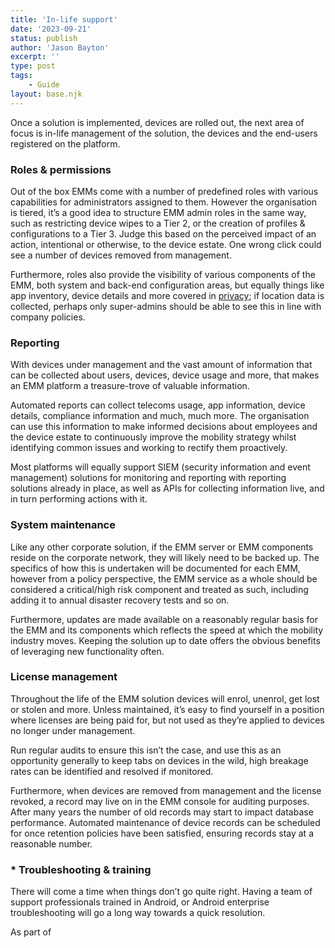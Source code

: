 ```yaml
---
title: 'In-life support'
date: '2023-09-21'
status: publish
author: 'Jason Bayton'
excerpt: ''
type: post
tags: 
    - Guide
layout: base.njk
---
```


Once a solution is implemented, devices are rolled out, the next area of focus is in-life management of the solution, the devices and the end-users registered on the platform.

### Roles & permissions 

Out of the box EMMs come with a number of predefined roles with various capabilities for administrators assigned to them. However the organisation is tiered, it’s a good idea to structure EMM admin roles in the same way, such as restricting device wipes to a Tier 2, or the creation of profiles & configurations to a Tier 3. Judge this based on the perceived impact of an action, intentional or otherwise, to the device estate. One wrong click could see a number of devices removed from management.

Furthermore, roles also provide the visibility of various components of the EMM, both system and back-end configuration areas, but equally things like app inventory, device details and more covered in [privacy](#privacy); if location data is collected, perhaps only super-admins should be able to see this in line with company policies.

### Reporting

With devices under management and the vast amount of information that can be collected about users, devices, device usage and more, that makes an EMM platform a treasure-trove of valuable information.

Automated reports can collect telecoms usage, app information, device details, compliance information and much, much more. The organisation can use this information to make informed decisions about employees and the device estate to continuously improve the mobility strategy whilst identifying common issues and working to rectify them proactively.

Most platforms will equally support SIEM (security information and event management) solutions for monitoring and reporting with reporting solutions already in place, as well as APIs for collecting information live, and in turn performing actions with it.

### System maintenance

Like any other corporate solution, if the EMM server or EMM components reside on the corporate network, they will likely need to be backed up. The specifics of how this is undertaken will be documented for each EMM, however from a policy perspective, the EMM service as a whole should be considered a critical/high risk component and treated as such, including adding it to annual disaster recovery tests and so on.

Furthermore, updates are made available on a reasonably regular basis for the EMM and its components which reflects the speed at which the mobility industry moves. Keeping the solution up to date offers the obvious benefits of leveraging new functionality often.

### License management

Throughout the life of the EMM solution devices will enrol, unenrol, get lost or stolen and more. Unless maintained, it’s easy to find yourself in a position where licenses are being paid for, but not used as they’re applied to devices no longer under management.

Run regular audits to ensure this isn’t the case, and use this as an opportunity generally to keep tabs on devices in the wild, high breakage rates can be identified and resolved if monitored.

Furthermore, when devices are removed from management and the license revoked, a record may live on in the EMM console for auditing purposes. After many years the number of old records may start to impact database performance. Automated maintenance of device records can be scheduled for once retention policies have been satisfied, ensuring records stay at a reasonable number.

### * Troubleshooting & training

There will come a time when things don’t go quite right. Having a team of support professionals trained in Android, or Android enterprise troubleshooting will go a long way towards a quick resolution.

As part of
